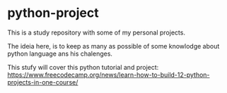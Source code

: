 # python-project

This is a study repository with some of my personal projects.

The ideia here, is to keep as many as possible of some knowlodge about python language ans his chalenges.

This stufy will cover this python tutorial and project: https://www.freecodecamp.org/news/learn-how-to-build-12-python-projects-in-one-course/
